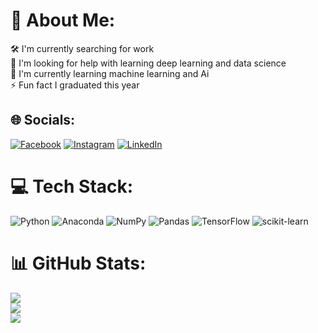 # 💫 About Me:
🛠️ I'm currently searching for work<br>💛 I'm looking for help with learning deep learning and data science <br>🌱 I'm currently learning machine learning and Ai <br>⚡ Fun fact I graduated  this year


## 🌐 Socials:
[![Facebook](https://img.shields.io/badge/Facebook-%231877F2.svg?logo=Facebook&logoColor=white)](https://facebook.com/https://www.facebook.com/profile.php?id=100009408136126) [![Instagram](https://img.shields.io/badge/Instagram-%23E4405F.svg?logo=Instagram&logoColor=white)](https://instagram.com/amr_rabie2022) [![LinkedIn](https://img.shields.io/badge/LinkedIn-%230077B5.svg?logo=linkedin&logoColor=white)](https://linkedin.com/in/www.linkedin.com/in/umro-rabie-3721a021b) 

# 💻 Tech Stack:
![Python](https://img.shields.io/badge/python-3670A0?style=for-the-badge&logo=python&logoColor=ffdd54) ![Anaconda](https://img.shields.io/badge/Anaconda-%2344A833.svg?style=for-the-badge&logo=anaconda&logoColor=white) ![NumPy](https://img.shields.io/badge/numpy-%23013243.svg?style=for-the-badge&logo=numpy&logoColor=white) ![Pandas](https://img.shields.io/badge/pandas-%23150458.svg?style=for-the-badge&logo=pandas&logoColor=white) ![TensorFlow](https://img.shields.io/badge/TensorFlow-%23FF6F00.svg?style=for-the-badge&logo=TensorFlow&logoColor=white) ![scikit-learn](https://img.shields.io/badge/scikit--learn-%23F7931E.svg?style=for-the-badge&logo=scikit-learn&logoColor=white)
# 📊 GitHub Stats:
![](https://github-readme-stats.vercel.app/api?username=amr455&theme=dark&hide_border=false&include_all_commits=false&count_private=false)<br/>
![](https://github-readme-streak-stats.herokuapp.com/?user=amr455&theme=dark&hide_border=false)<br/>
![](https://github-readme-stats.vercel.app/api/top-langs/?username=amr455&theme=dark&hide_border=false&include_all_commits=false&count_private=false&layout=compact)

<!-- Proudly created with GPRM ( https://gprm.itsvg.in ) -->